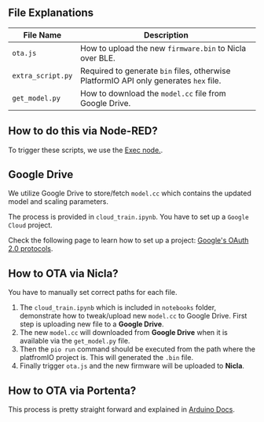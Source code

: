 ## File Explanations

| File Name        | Description                                                                                      |
|------------------|--------------------------------------------------------------------------------------------------|
| `ota.js` | How to upload the new `firmware.bin` to Nicla over BLE. |
| `extra_script.py` | Required to generate `bin` files, otherwise PlatformIO API only generates `hex` file.|
| `get_model.py` | How to download the `model.cc` file from Google Drive.|


## How to do this via Node-RED?

To trigger these scripts, we use the [Exec node.](https://flowfuse.com/node-red/core-nodes/exec/).

## Google Drive

We utilize Google Drive to store/fetch `model.cc` which contains the updated model and scaling parameters.

The process is provided in `cloud_train.ipynb`. You have to set up a `Google Cloud` project.

Check the following page to learn how to set up a project: [Google's OAuth 2.0 protocols](https://developers.google.com/identity/protocols/oauth2).

## How to OTA via Nicla?

You have to manually set correct paths for each file.

1. The `cloud_train.ipynb` which is included in `notebooks` folder, demonstrate how to tweak/upload new `model.cc` to Google Drive. First step is uploading new file to a **Google Drive**.
2. The new `model.cc` will downloaded from **Google Drive** when it is available via the `get_model.py` file. 
3. Then the `pio run` command should be executed from the path where the platfromIO project is. This will generated the `.bin` file. 
4. Finally trigger `ota.js` and the new firmware will be uploaded to **Nicla**.

## How to OTA via Portenta?

This process is pretty straight forward and explained in [Arduino Docs](https://docs.arduino.cc/tutorials/portenta-h7/over-the-air-update/).